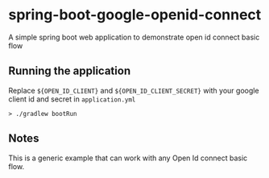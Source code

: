 # spring-boot-google-openid-connect

A simple spring boot web application to demonstrate open id connect basic flow

## Running the application

Replace `${OPEN_ID_CLIENT}` and `${OPEN_ID_CLIENT_SECRET}` with your google client id and secret
in `application.yml`

```
> ./gradlew bootRun
```

## Notes
This is a generic example that can work with any Open Id connect basic flow.


